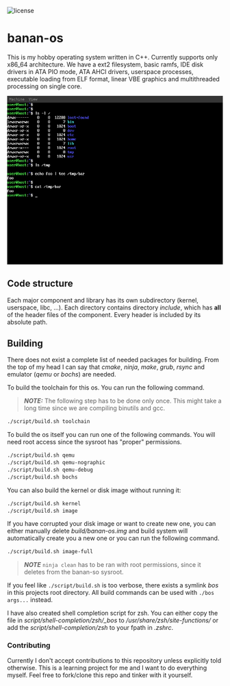 ![license](https://img.shields.io/github/license/bananymous/banan-os)

# banan-os

This is my hobby operating system written in C++. Currently supports only x86_64 architecture. We have a ext2 filesystem, basic ramfs, IDE disk drivers in ATA PIO mode, ATA AHCI drivers, userspace processes, executable loading from ELF format, linear VBE graphics and multithreaded processing on single core.

![screenshot from qemu running banan-os](assets/banan-os.png)

## Code structure

Each major component and library has its own subdirectory (kernel, userspace, libc, ...). Each directory contains directory *include*, which has **all** of the header files of the component. Every header is included by its absolute path.

## Building

There does not exist a complete list of needed packages for building. From the top of my head I can say that *cmake*, *ninja*, *make*, *grub*, *rsync* and emulator (*qemu* or *bochs*) are needed.

To build the toolchain for this os. You can run the following command.
> ***NOTE:*** The following step has to be done only once. This might take a long time since we are compiling binutils and gcc.
```sh
./script/build.sh toolchain
```

To build the os itself you can run one of the following commands. You will need root access since the sysroot has "proper" permissions.
```sh
./script/build.sh qemu
./script/build.sh qemu-nographic
./script/build.sh qemu-debug
./script/build.sh bochs
```

You can also build the kernel or disk image without running it:
```sh
./script/build.sh kernel
./script/build.sh image
```

If you have corrupted your disk image or want to create new one, you can either manually delete *build/banan-os.img* and build system will automatically create you a new one or you can run the following command.
```sh
./script/build.sh image-full
```

> ***NOTE*** ```ninja clean``` has to be ran with root permissions, since it deletes from the banan-so sysroot.

If you feel like ```./script/build.sh``` is too verbose, there exists a symlink _bos_ in this projects root directory. All build commands can be used with ```./bos args...``` instead.

I have also created shell completion script for zsh. You can either copy the file in _script/shell-completion/zsh/\_bos_ to _/usr/share/zsh/site-functions/_ or add the _script/shell-completion/zsh_ to your fpath in _.zshrc_.

### Contributing

Currently I don't accept contributions to this repository unless explicitly told otherwise. This is a learning project for me and I want to do everything myself. Feel free to fork/clone this repo and tinker with it yourself.
